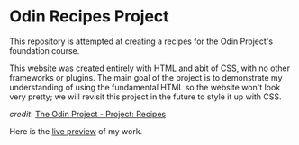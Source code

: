 # Odin Recipes Project

This repository is attempted at creating a recipes for the Odin Project's foundation course. 

This website was created entirely with HTML and abit of CSS, with no other frameworks or plugins. The main goal of the project is to demonstrate my understanding of using the fundamental HTML so the website won't look very pretty; we will revisit this project in the future to style it up with CSS.

*credit*: [The Odin Project - Project: Recipes](https://www.theodinproject.com/lessons/foundations-recipes)

Here is the [live preview](https://yeevern.github.io/odin-recipes/) of my work. 
